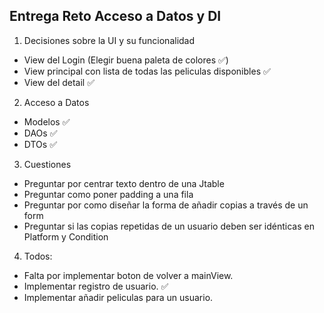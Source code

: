 ## Entrega Reto Acceso a Datos y DI
1. Decisiones sobre la UI y su funcionalidad
 - View del Login (Elegir buena paleta de colores ✅)
 - View principal con lista de todas las peliculas disponibles ✅
 - View del detail ✅
2. Acceso a Datos
 - Modelos ✅
 - DAOs ✅
 - DTOs ✅
3. Cuestiones
 - Preguntar por centrar texto dentro de una Jtable
 - Preguntar como poner padding a una fila
 - Preguntar por como diseñar la forma de añadir copias a través de un form
 - Preguntar si las copias repetidas de un usuario deben ser idénticas en Platform y Condition

4. Todos:
 - Falta por implementar boton de volver a mainView.
 - Implementar registro de usuario. ✅
 - Implementar añadir peliculas para un usuario.